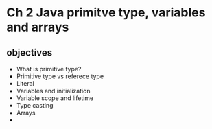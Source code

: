 # Ch 2 Java primitve type, variables and arrays

## objectives
- What is primitive type?
- Primitive type vs referece type
- Literal
- Variables and initialization
- Variable scope and lifetime
- Type casting
- Arrays
- 